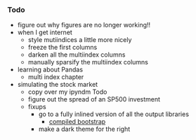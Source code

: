 ### Todo

- figure out why figures are no longer working!!
- when I get internet
  - style mutiindices a little more nicely
  - freeze the first columns
  - darken all the multiindex columns
  - manually sparsify the multiindex columns
- learning about Pandas
  - multi index chapter
- simulating the stock market
  - copy over my ipyndm Todo
  - figure out the spread of an SP500 investment
  - fixups
    - go to a fully inlined version of all the output libraries
      - [compiled bootstrap](https://getbootstrap.com/docs/4.0/getting-started/download/)
    - make a dark theme for the right

